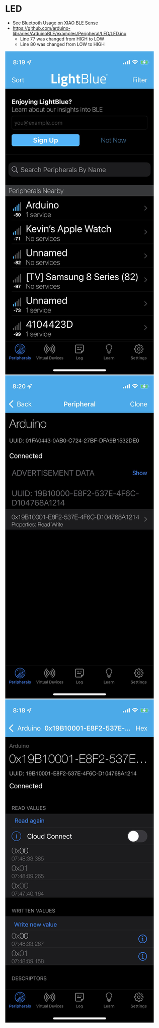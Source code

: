 # LED
* See [Bluetooth Usage on XIAO BLE Sense](https://wiki.seeedstudio.com/XIAO-BLE-Sense-Bluetooth-Usage/)
* https://github.com/arduino-libraries/ArduinoBLE/examples/Peripheral/LED/LED.ino
  * Line 77 was changed from HIGH to LOW
  * Line 80 was changed from LOW to HIGH

![LightBlue1.jpg](/lesson6/xiao/ArduinoBLE/Peripheral/LightBlue1.jpg)
![LightBlue2.jpg](/lesson6/xiao/ArduinoBLE/Peripheral/LightBlue2.jpg)
![LightBlue3.jpg](/lesson6/xiao/ArduinoBLE/Peripheral/LightBlue3.jpg)
